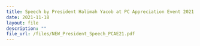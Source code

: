 ```yaml
---
title: Speech by President Halimah Yacob at PC Appreciation Event 2021
date: 2021-11-18
layout: file
description: ""
file_url: /files/NEW_President_Speech_PCAE21.pdf
---
```

